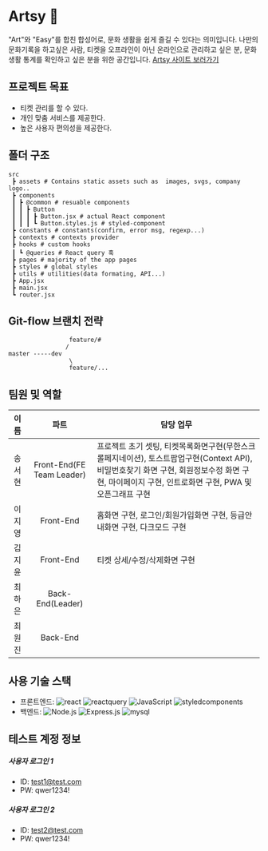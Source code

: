 # Artsy 🎨

"Art"와 "Easy"를 합친 합성어로, 문화 생활을 쉽게 즐길 수 있다는 의미입니다.
나만의 문화기록을 하고싶은 사람, 티켓을 오프라인이 아닌 온라인으로 관리하고 싶은 분, 문화생활 통계를 확인하고 싶은 분을 위한 공간입니다.
[Artsy 사이트 보러가기](https://elice-artsy.kro.kr/)

## 프로젝트 목표
- 티켓 관리를 할 수 있다.
- 개인 맞춤 서비스를 제공한다.
- 높은 사용자 편의성을 제공한다. 

## 폴더 구조
```
src
 ┣ assets # Contains static assets such as  images, svgs, company logo..
 ┣ components
 ┃ ┣ @common # resuable components
 ┃ ┃ ┣ Button
 ┃ ┃ ┃ ┣ Button.jsx # actual React component
 ┃ ┃ ┃ ┗ Button.styles.js # styled-component
 ┣ constants # constants(confirm, error msg, regexp...)
 ┣ contexts # contexts provider
 ┣ hooks # custom hooks
 ┃ ┗ @queries # React query 훅 
 ┣ pages # majority of the app pages
 ┣ styles # global styles
 ┣ utils # utilities(data formating, API...)
 ┣ App.jsx
 ┣ main.jsx 
 ┗ router.jsx
```

##  Git-flow 브랜치 전략
```
                 feature/#
                /
master -----dev
                 \
                 feature/...
```

## 팀원 및 역할
|  이름  |   파트   | 담당 업무                                                                                                                                                            |
| :----: | :-------: | -------------------------------------------------------------------------------------------------------------------------------------------------------------------- |
| 송서현 | Front-End(FE Team Leader)| 프로젝트 초기 셋팅, 티켓목록화면구현(무한스크롤페지네이션), 토스트팝업구현(Context API), 비밀번호찾기 화면 구현, 회원정보수정 화면 구현, 마이페이지 구현, 인트로화면 구현, PWA 및 오픈그래프 구현 |
| 이지영 | Front-End | 홈화면 구현, 로그인/회원가입화면 구현, 등급안내화면 구현, 다크모드 구현 |
| 김지윤 | Front-End | 티켓 상세/수정/삭제화면 구현 |
| 최하은 | Back-End(Leader) |  |
| 최원진 | Back-End | |

## 사용 기술 스택
- 프론트엔드: <img alt="react" src ="https://img.shields.io/badge/react-61DAFB.svg?&style=for-the-badge&logo=react&logoColor=white"/> <img alt="reactquery" src ="https://img.shields.io/badge/reactquery-FF4154.svg?&style=for-the-badge&logo=reactquery&logoColor=white"/> <img alt="JavaScript" src ="https://img.shields.io/badge/JavaScriipt-F7DF1E.svg?&style=for-the-badge&logo=JavaScript&logoColor=white"/> <img alt="styledcomponents" src ="https://img.shields.io/badge/styledcomponents-DB7093.svg?&style=for-the-badge&logo=styledcomponents&logoColor=white"/> 
- 백엔드: <img alt="Node.js" src ="https://img.shields.io/badge/Node.js-3776AB.svg?&style=for-the-badge&logo=Node.js&logoColor=white"/> <img alt="Express.js" src ="https://img.shields.io/badge/express-000000.svg?&style=for-the-badge&logo=express&logoColor=black"/> <img alt="mysql" src ="https://img.shields.io/badge/mysql-4479A1.svg?&style=for-the-badge&logo=mysql&logoColor=white"/> 



## 테스트 계정 정보
##### 사용자 로그인 1
- ID: test1@test.com
- PW: qwer1234!

##### 사용자 로그인 2
- ID: test2@test.com
- PW: qwer1234!
